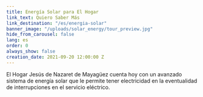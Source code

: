 ```yaml
---
title: Energía Solar para El Hogar
link_text: Quiero Saber Más
link_destination: "/es/energia-solar"
banner_image: "/uploads/solar_energy/tour_preview.jpg"
hide_from_carousel: false
lang: es
order: 0
always_show: false
creation_date: 2021-09-20 12:00:00 Z
---
```


El Hogar Jesús de Nazaret de Mayagüez cuenta hoy con un avanzado sistema de energía solar que le permite tener electricidad en la eventualidad de interrupciones en el servicio eléctrico.
